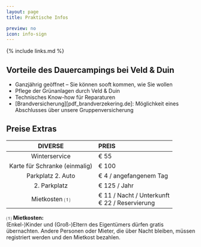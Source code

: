 ```yaml
---
layout: page
title: Praktische Infos

preview: no
icon: info-sign
---
```


{% include links.md %}

## Vorteile des Dauercampings bei Veld & Duin

- Ganzjährig geöffnet –  Sie können sooft kommen, wie Sie wollen
- Pflege der Grünanlagen durch Veld & Duin
- Technisches Know-how für Reparaturen
- [Brandversicherung][pdf_brandverzekering.de]: Möglichkeit eines Abschlusses über unsere Gruppenversicherung


## Preise Extras

DIVERSE                       |PREIS           
:----------------------------:|:---------------
Winterservice                 |€ 55
Karte für Schranke (einmalig) |€ 100          
Parkplatz 2. Auto             |€ 4 / angefangenem Tag  
2. Parkplatz                  |€ 125 / Jahr       
Mietkosten ⑴                 |€ 11 / Nacht / Unterkunft <br> € 22 / Reservierung


⑴ **Mietkosten:**<br> (Enkel-)Kinder und (Groß-)Eltern des Eigentümers dürfen gratis übernachten. Andere Personen oder Mieter, die über Nacht bleiben, müssen registriert werden und den Mietkost bezahlen.
